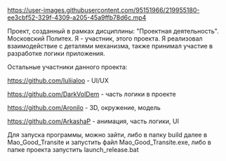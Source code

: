 https://user-images.githubusercontent.com/95151966/219955180-ee3cbf52-329f-4309-a205-45a9ffb78d6c.mp4

Проект, созданный в рамках дисциплины: "Проектная деятельность". Московский Политех. Я - участник, этого проекта.
Я реализовал взаимодействие с деталями механизма, также принимал участие в разработке логики приложения.

Остальные участники данного проекта:
  
  https://github.com/Iuliialoo - UI/UX
  
  https://github.com/DarkVolDem - часть логики в проекте
  
  https://github.com/Aronilo - 3D, окружение, модель
  
  https://github.com/ArkashaP - анимация, часть логики, UI
  
Для запуска программы, можно зайти, либо в папку build далее в Mao_Good_Transite и запустить файл Mao_Good_Transite.exe,
либо в папке проекта запустить launch_release.bat
